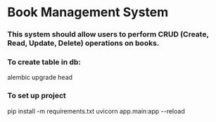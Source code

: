 # Book Management System

### This system should allow users to perform CRUD (Create, Read, Update, Delete) operations on books.

### To create table in db:
alembic upgrade head

### To set up project 
pip install -m requirements.txt
uvicorn app.main:app --reload
